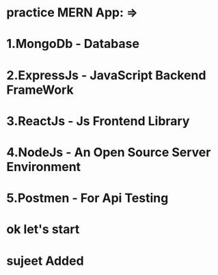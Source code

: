 # practice MERN App: =>

# 1.MongoDb - Database
# 2.ExpressJs - JavaScript Backend FrameWork
# 3.ReactJs - Js Frontend Library
# 4.NodeJs - An Open Source Server Environment
# 5.Postmen - For Api Testing

# ok let's start
# sujeet Added